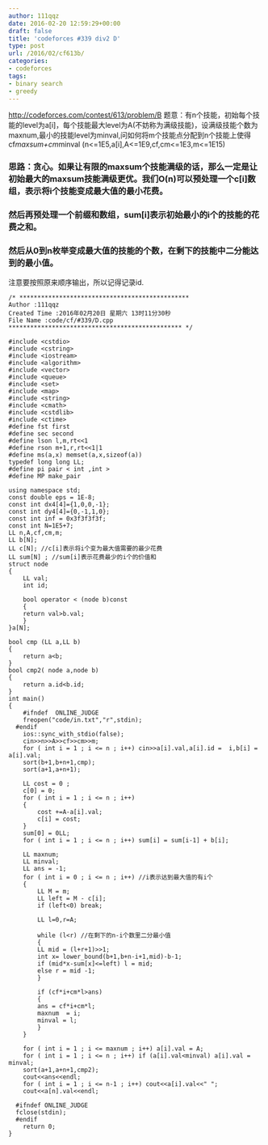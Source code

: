 ```yaml
---
author: 111qqz
date: 2016-02-20 12:59:29+00:00
draft: false
title: 'codeforces #339 div2 D'
type: post
url: /2016/02/cf613b/
categories:
- codeforces
tags:
- binary search
- greedy
---
```


http://codeforces.com/contest/613/problem/B
题意：有n个技能，初始每个技能的level为a[i]，每个技能最大level为A(不妨称为满级技能)，设满级技能个数为maxnum,最小的技能level为minval,问如何将m个技能点分配到n个技能上使得cf*maxsum+cm*minval (n<=1E5,a[i],A<=1E9,cf,cm<=1E3,m<=1E15)


### 思路：贪心。如果让有限的maxsum个技能满级的话，那么一定是让初始最大的maxsum技能满级更优。我们O(n)可以预处理一个c[i]数组，表示将i个技能变成最大值的最小花费。




### 然后再预处理一个前缀和数组，sum[i]表示初始最小的i个的技能的花费之和。




### 然后从0到n枚举变成最大值的技能的个数，在剩下的技能中二分能达到的最小值。


注意要按照原来顺序输出，所以记得记录id.



 

    
    /* ***********************************************
    Author :111qqz
    Created Time :2016年02月20日 星期六 13时11分30秒
    File Name :code/cf/#339/D.cpp
    ************************************************ */
    
    #include <cstdio>
    #include <cstring>
    #include <iostream>
    #include <algorithm>
    #include <vector>
    #include <queue>
    #include <set>
    #include <map>
    #include <string>
    #include <cmath>
    #include <cstdlib>
    #include <ctime>
    #define fst first
    #define sec second
    #define lson l,m,rt<<1
    #define rson m+1,r,rt<<1|1
    #define ms(a,x) memset(a,x,sizeof(a))
    typedef long long LL;
    #define pi pair < int ,int >
    #define MP make_pair
    
    using namespace std;
    const double eps = 1E-8;
    const int dx4[4]={1,0,0,-1};
    const int dy4[4]={0,-1,1,0};
    const int inf = 0x3f3f3f3f;
    const int N=1E5+7;
    LL n,A,cf,cm,m;
    LL b[N];
    LL c[N]; //c[i]表示将i个变为最大值需要的最少花费
    LL sum[N] ; //sum[i]表示花费最少的i个的价值和
    struct node
    {
        LL val;
        int id;
    
        bool operator < (node b)const
        {
    	return val>b.val;
        }
    }a[N];
    
    bool cmp (LL a,LL b)
    {
        return a<b;
    }
    bool cmp2( node a,node b)
    {
        return a.id<b.id;
    }
    int main()
    {
    	#ifndef  ONLINE_JUDGE 
    	freopen("code/in.txt","r",stdin);
      #endif
    	ios::sync_with_stdio(false);
    	cin>>n>>A>>cf>>cm>>m;
    	for ( int i = 1 ; i <= n ; i++) cin>>a[i].val,a[i].id =  i,b[i] = a[i].val;
    	sort(b+1,b+n+1,cmp);
    	sort(a+1,a+n+1);
    	
    	LL cost = 0 ;
    	c[0] = 0;
    	for ( int i = 1 ; i <= n ; i++)
    	{
    	    cost +=A-a[i].val;
    	    c[i] = cost;
    	}
    	sum[0] = 0LL;
    	for ( int i = 1 ; i <= n ; i++) sum[i] = sum[i-1] + b[i];
    
    	LL maxnum;
    	LL minval;
    	LL ans = -1;
    	for ( int i = 0 ; i <= n ; i++) //i表示达到最大值的有i个
    	{
    	    LL M = m;
    	    LL left = M - c[i];
    	    if (left<0) break;
    
    	    LL l=0,r=A;
    	    
    	    while (l<r) //在剩下的n-i个数里二分最小值
    	    {
    		LL mid = (l+r+1)>>1;
    		int x= lower_bound(b+1,b+n-i+1,mid)-b-1;
    		if (mid*x-sum[x]<=left) l = mid;
    		else r = mid -1;
    	    }
    
    	    if (cf*i+cm*l>ans)
    	    {
    		ans = cf*i+cm*l;
    		maxnum  = i;
    		minval = l;
    	    }
    	}
    
    	for ( int i = 1 ; i <= maxnum ; i++) a[i].val = A;
    	for ( int i = 1 ; i <= n ; i++) if (a[i].val<minval) a[i].val = minval;
    	sort(a+1,a+n+1,cmp2);
    	cout<<ans<<endl;
    	for ( int i = 1 ; i <= n-1 ; i++) cout<<a[i].val<<" ";
    	cout<<a[n].val<<endl;
    
      #ifndef ONLINE_JUDGE  
      fclose(stdin);
      #endif
        return 0;
    }
    



